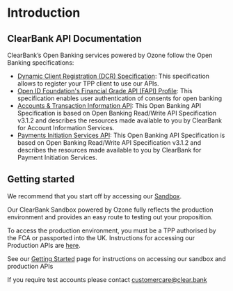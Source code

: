 # Introduction

## ClearBank API Documentation

ClearBank’s Open Banking services powered by Ozone follow the Open Banking specifications:

- [Dynamic Client Registration (DCR) Specification](https://openbankinguk.github.io/dcr-docs-pub/v3.2/dynamic-client-registration.html): This specification allows to register your TPP client to use our APIs.
- [Open ID Foundation's Financial Grade API (FAPI) Profile](https://bitbucket.org/openid/fapi/src/master/Financial_API_WD_001.md): This specification enables user authentication of consents for open banking
- [Accounts & Transaction Information API](../swagger/account-info-openapi.yaml): This Open Banking API Specification is based on Open Banking Read/Write API Specification v3.1.2 and describes the resources made available to you by ClearBank for Account Information Services.
- [Payments Initiation Services API](../swagger/payment-initiation-openapi.yaml): This Open Banking API Specification is based on Open Banking Read/Write API Specification v3.1.2 and describes the resources made available to you by ClearBank for Payment Initiation Services.

## Getting started

We recommend that you start off by accessing our [Sandbox](https://developer.sandbox.clrb.uk-hub-prod.ozoneapi.co.uk/en-gb/docs/40-sandbox.md).

Our ClearBank Sandbox powered by Ozone fully reflects the production environment and provides an easy route to testing out your proposition.

To access the production environment, you must be a TPP authorised by the FCA or passported into the UK. Instructions for accessing our Production APIs are [here](https://developer.sandbox.clrb.uk-hub-prod.ozoneapi.co.uk/en-gb/docs/30-production.md).

See our [Getting Started](https://developer.sandbox.clrb.uk-hub-prod.ozoneapi.co.uk/en-gb/docs/20-getting-started.md) page for instructions on accessing our sandbox and production APIs

If you require test accounts please contact customercare@clear.bank

